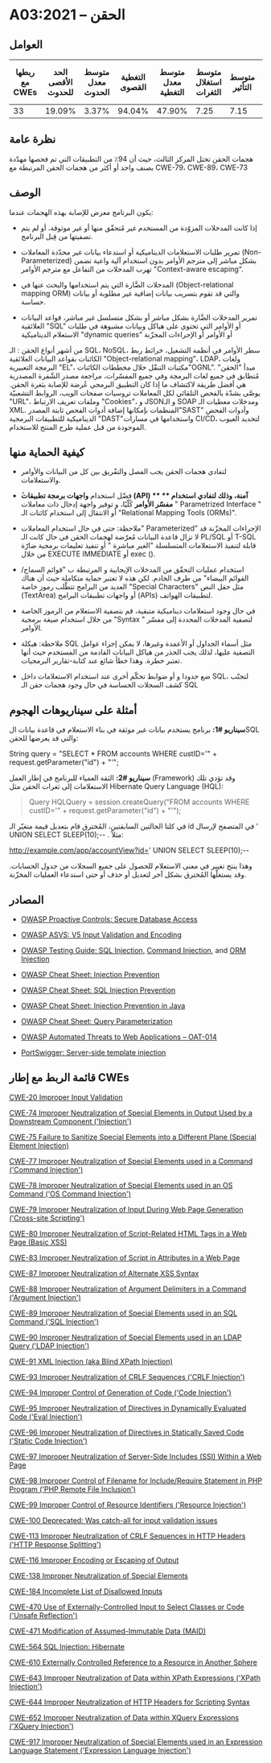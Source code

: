 # A03:2021 – الحقن

## العوامل

| ربطها مع CWEs | الحد الأقصى للحدوث | متوسط معدل الحدوث | التغطية القصوى | متوسط معدل التغطية | متوسط استغلال الثغرات | متوسط التأثير | إجمالي التكرار | إجمالي نقاط الضعف CVEs |
|---------------|--------------------|-------------------|----------------|--------------------|-----------------------|---------------|----------------|------------------------|
| 33            | 19.09%             | 3.37%             | 94.04%         | 47.90%             | 7.25                  | 7.15          | 274,228        | 32,078                 |



## نظرة عامة


هجمات الحقن تحتل المركز الثالث، حيث أن 94٪ من التطبيقات التي تم فحصها مهدّدة بصنف واحد أو أكثر من هجمات الحقن المرتبطة مع CWE-79، CWE-89، CWE-73


## الوصف 

يكون  البرنامج معرض للإصابة بهذه الهجمات عندما: 

-  إذا كانت المدخلات المزوّدة من المستخدم غير مُتحقّق منها أو غير موثوقة، أو لم يتم تصفيتها من قِبل البرنامج. 

-  تمرير طلبات الاستعلامات الديناميكية أو استدعاء بيانات غير محدّدة المعاملات (Non-Parameterized) بشكل مباشر إلى مترجم الأوامر بدون استخدام آلية واعية تضمن تهرب المدخلات من التفاعل مع مترجم الأوامر "Context-aware escaping".

-   المدخلات الضَّارة التي يتم استخدامها والبحث عنها في (Object-relational mapping ORM) والتي قد تقوم بتسريب بيانات إضافية غير مطلوبة أو بيانات حساسة.


-  تمرير المدخلات الضَّارة بشكل مباشر أو بشكل متسلسل غير مباشر، قواعد البيانات العلائقية "SQL" أو الأوامر التي تحتوي على هياكل وبيانات مشبوهة في طلبات الاستعلام الديناميكية "dynamic queries” أو الأوامر أو الإجراءات المخزّنة

من أشهر أنواع الحقن   : الـ SQL، NoSQL، سطر الأوامر في أنظمة التشغيل، خرائط ربط الكائنات بقواعد البيانات العلائقية "Object-relational mapping”، LDAP، ولغات البرمجة التعبيرية "EL"، مكتبات التنقّل خلال مخططات الكائنات"OGNL". مبدأ "الحقن" مُتطابق في جميع لغات البرمجة    وفي جميع المفسّرات، مراجعة مصدر الشّفرة المصدرية هي أفضل طريقة لاكتشاف ما إذا كان التطبيق البرمجي عُرضة للإصابة بثغرة الحقن. يوصَّى بشدّة بالفحص التلقائي لكل المعاملات تروسيات صفحات الويب، الروابط التشعبيّة "URL"، وملفات تعريف الارتباط "Cookies"، و JSONو الـ SOAP ومدخلات معطيات الـ XML. المنظمات بإمكانها إضافة أدوات الفحص ثابتة المصدر"SAST" وأدوات الفحص الديناميكية للتطبيقات البرمجية "DAST"واستخدامها في مسارات CI/CD، لتحديد العيوب الموجودة من قبل عملية طرح المنتج للاستخدام. 


## كيفية الحماية منها 

-   لتفادي هجمات الحقن يجب الفصل والتفّريق بين كل من البيانات والأوامر والاستعلامات. 

-   ُفضّل استخدام **واجهات برمجة تطبيقات (API) ** آمنة، وذلك لتفادي استخدام ** مفسّر الأوامر** كُلّيًا، و توفير واجهة إدخال ذات معاملات " Parametrized Interface " أو الانتقال إلى استخدام كائنات الـ "Relational Mapping Tools (ORMs)".

-   ملاحظة: حتى في حال استخدام المعاملات" Parameterized” الإجراءات المخزّنة قد لا تزال قاعدة البيانات مُعرّضة لهجمات الحقن في حال كانت الـ PL/SQL أو T-SQL قابلة لتنفيذ الاستعلامات المتسلسلة "الغير مباشرة " أو تنفيذ تعليمات برمجية ضارّة من خلال EXECUTE IMMEDIATE أو exec (). 

-   استخدام عمليات التحقّق من المدخلات الإيجابية و المرتبطة ب "قوائم السماح/القوائم البيضاء" من طرف الخادم. لكن هذه لا تعتبر حماية متكاملة حيث أن هناك العديد من البرامج تتطّلب رموز خاصة "Special Characters" مثل حقل النص (TextArea) أو واجهات تطبيقات البرامج (APIs) لتطبيقات الهواتف. 

-   في حال وجود استعلامات ديناميكية متبقية، قم بتصفية الاستعلام من الرموز الخاصة من خلال استخدام صيغة برمجية "Syntax " لتصفية المدخلات المحددة إلى مفسّر الأوامر.   

-   ملاحظة: هيكلة SQL مثل أسماء الجداول أو الأعمدة وغيرها، لا يمكن إجراء عوامل التصفية عليها، لذلك يجب الحذر من هياكل البيانات القادمة من المستخدم حيث أنها تعتبر خطرة. وهذا خطأ شائع عند كتابة-تقارير البرمجيات.  

-   ضع حدودا و أو ضوابط تحكّم أخرى عند استخدام الاستعلامات داخل SQL، لتجنّب كشف السجلات الحساسة في حال وجود هجمات حقن الـ SQL


## أمثلة على سيناريوهات الهجوم

**سيناريو #1:** برنامج يستخدم بيانات غير موثقة في بناء الاستعلام في قاعدة بيانات الSQL  والتي قد يعرضها للحقن: 

String query = "SELECT \* FROM accounts WHERE custID='" +
request.getParameter("id") + "'";

**سيناريو #2:** الثقة العمياء للبرنامج في إطار العمل (Framework)  وقد تؤدي تلك الاستعلامات إلى ثغرات الحقن مثل Hibernate Query Language (HQL):  

> Query HQLQuery = session.createQuery("FROM accounts WHERE custID='" +
> request.getParameter("id") + "'");

في كلتا الحالتين السابقتين، المُخترق قام بتعديل قيمة متغيّر الـ id في المتصفح لإرسال ‘ UNION SELECT SLEEP(10);-- . مثلاً:

http://example.com/app/accountView?id=' UNION SELECT SLEEP(10);--

وهذا ينتج تغيير في معنى الاستعلام للحصول على جميع السجلات من جدول الحسابات. وقد يستغلّها المُخترق بشكل آخر لتعديل أو حذف أو حتى استدعاء العمليات المخزّنة. 


## المصادر

-   [OWASP Proactive Controls: Secure Database Access](https://owasp.org/www-project-proactive-controls/v3/en/c3-secure-database)

-   [OWASP ASVS: V5 Input Validation and Encoding](https://owasp.org/www-project-application-security-verification-standard)

-   [OWASP Testing Guide: SQL Injection,](https://owasp.org/www-project-web-security-testing-guide/latest/4-Web_Application_Security_Testing/07-Input_Validation_Testing/05-Testing_for_SQL_Injection) [Command Injection](https://owasp.org/www-project-web-security-testing-guide/latest/4-Web_Application_Security_Testing/07-Input_Validation_Testing/12-Testing_for_Command_Injection),
    and [ORM Injection](https://owasp.org/www-project-web-security-testing-guide/latest/4-Web_Application_Security_Testing/07-Input_Validation_Testing/05.7-Testing_for_ORM_Injection)

-   [OWASP Cheat Sheet: Injection Prevention](https://cheatsheetseries.owasp.org/cheatsheets/Injection_Prevention_Cheat_Sheet.html)

-   [OWASP Cheat Sheet: SQL Injection Prevention](https://cheatsheetseries.owasp.org/cheatsheets/SQL_Injection_Prevention_Cheat_Sheet.html)

-   [OWASP Cheat Sheet: Injection Prevention in Java](https://cheatsheetseries.owasp.org/cheatsheets/Injection_Prevention_Cheat_Sheet_in_Java.html)

-   [OWASP Cheat Sheet: Query Parameterization](https://cheatsheetseries.owasp.org/cheatsheets/Query_Parameterization_Cheat_Sheet.html)

-   [OWASP Automated Threats to Web Applications – OAT-014](https://owasp.org/www-project-automated-threats-to-web-applications/)

-   [PortSwigger: Server-side template injection](https://portswigger.net/kb/issues/00101080_serversidetemplateinjection)

## قائمة الربط مع إطار CWEs



 [CWE-20 Improper Input Validation](https://cwe.mitre.org/data/definitions/20.html)

[CWE-74 Improper Neutralization of Special Elements in Output Used by a Downstream Component ('Injection')](https://cwe.mitre.org/data/definitions/74.html)

[CWE-75 Failure to Sanitize Special Elements into a Different Plane (Special Element Injection)](https://cwe.mitre.org/data/definitions/75.html)

[CWE-77 Improper Neutralization of Special Elements used in a Command ('Command Injection')](https://cwe.mitre.org/data/definitions/77.html)

[CWE-78 Improper Neutralization of Special Elements used in an OS Command ('OS Command Injection')](https://cwe.mitre.org/data/definitions/78.html)

[CWE-79 Improper Neutralization of Input During Web Page Generation ('Cross-site Scripting')](https://cwe.mitre.org/data/definitions/79.html)

[CWE-80 Improper Neutralization of Script-Related HTML Tags in a Web Page (Basic XSS)](https://cwe.mitre.org/data/definitions/80.html)

[CWE-83 Improper Neutralization of Script in Attributes in a Web Page](https://cwe.mitre.org/data/definitions/83.html)

[CWE-87 Improper Neutralization of Alternate XSS Syntax](https://cwe.mitre.org/data/definitions/87.html)

[CWE-88 Improper Neutralization of Argument Delimiters in a Command ('Argument Injection')](https://cwe.mitre.org/data/definitions/88.html)

[CWE-89 Improper Neutralization of Special Elements used in an SQL Command ('SQL Injection')](https://cwe.mitre.org/data/definitions/89.html)

[CWE-90 Improper Neutralization of Special Elements used in an LDAP Query ('LDAP Injection')](https://cwe.mitre.org/data/definitions/90.html)

[CWE-91 XML Injection (aka Blind XPath Injection)](https://cwe.mitre.org/data/definitions/91.html)

[CWE-93 Improper Neutralization of CRLF Sequences ('CRLF Injection')](https://cwe.mitre.org/data/definitions/93.html)

[CWE-94 Improper Control of Generation of Code ('Code Injection')](https://cwe.mitre.org/data/definitions/94.html)

[CWE-95 Improper Neutralization of Directives in Dynamically Evaluated Code ('Eval Injection')](https://cwe.mitre.org/data/definitions/95.html)

[CWE-96 Improper Neutralization of Directives in Statically Saved Code ('Static Code Injection')](https://cwe.mitre.org/data/definitions/96.html)

[CWE-97 Improper Neutralization of Server-Side Includes (SSI) Within a Web Page](https://cwe.mitre.org/data/definitions/97.html)

[CWE-98 Improper Control of Filename for Include/Require Statement in PHP Program ('PHP Remote File Inclusion')](https://cwe.mitre.org/data/definitions/98.html)

[CWE-99 Improper Control of Resource Identifiers ('Resource Injection')](https://cwe.mitre.org/data/definitions/99.html)

[CWE-100 Deprecated: Was catch-all for input validation issues](https://cwe.mitre.org/data/definitions/100.html)

[CWE-113 Improper Neutralization of CRLF Sequences in HTTP Headers ('HTTP Response Splitting')](https://cwe.mitre.org/data/definitions/113.html)

[CWE-116 Improper Encoding or Escaping of Output](https://cwe.mitre.org/data/definitions/116.html)

[CWE-138 Improper Neutralization of Special Elements](https://cwe.mitre.org/data/definitions/138.html)

[CWE-184 Incomplete List of Disallowed Inputs](https://cwe.mitre.org/data/definitions/184.html)

[CWE-470 Use of Externally-Controlled Input to Select Classes or Code ('Unsafe Reflection')](https://cwe.mitre.org/data/definitions/470.html)

[CWE-471 Modification of Assumed-Immutable Data (MAID)](https://cwe.mitre.org/data/definitions/471.html)

[CWE-564 SQL Injection: Hibernate](https://cwe.mitre.org/data/definitions/564.html)

[CWE-610 Externally Controlled Reference to a Resource in Another Sphere](https://cwe.mitre.org/data/definitions/610.html)

[CWE-643 Improper Neutralization of Data within XPath Expressions ('XPath Injection')](https://cwe.mitre.org/data/definitions/643.html)

[CWE-644 Improper Neutralization of HTTP Headers for Scripting Syntax](https://cwe.mitre.org/data/definitions/644.html)

[CWE-652 Improper Neutralization of Data within XQuery Expressions ('XQuery Injection')](https://cwe.mitre.org/data/definitions/652.html)


[CWE-917 Improper Neutralization of Special Elements used in an Expression Language Statement ('Expression Language Injection')](https://cwe.mitre.org/data/definitions/917.html)

